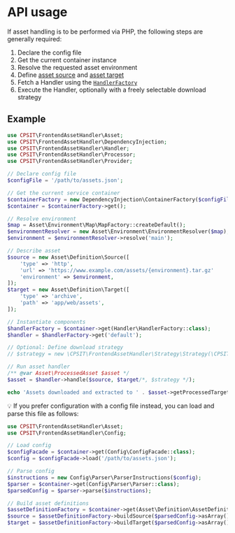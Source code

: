 # API usage

If asset handling is to be performed via PHP, the following steps are generally required:

1. Declare the config file
2. Get the current container instance
3. Resolve the requested asset environment
4. Define [asset source](../config/source.md) and [asset target](../config/target.md)
5. Fetch a Handler using the [`HandlerFactory`](../../src/Handler/HandlerFactory.php)
6. Execute the Handler, optionally with a freely selectable download strategy

## Example

```php
use CPSIT\FrontendAssetHandler\Asset;
use CPSIT\FrontendAssetHandler\DependencyInjection;
use CPSIT\FrontendAssetHandler\Handler;
use CPSIT\FrontendAssetHandler\Processor;
use CPSIT\FrontendAssetHandler\Provider;

// Declare config file
$configFile = '/path/to/assets.json';

// Get the current service container
$containerFactory = new DependencyInjection\ContainerFactory($configFile);
$container = $containerFactory->get();

// Resolve environment
$map = Asset\Environment\Map\MapFactory::createDefault();
$environmentResolver = new Asset\Environment\EnvironmentResolver($map);
$environment = $environmentResolver->resolve('main');

// Describe asset
$source = new Asset\Definition\Source([
    'type' => 'http',
    'url' => 'https://www.example.com/assets/{environment}.tar.gz'
    'environment' => $environment,
]);
$target = new Asset\Definition\Target([
    'type' => 'archive',
    'path' => 'app/web/assets',
]);

// Instantiate components
$handlerFactory = $container->get(Handler\HandlerFactory::class);
$handler = $handlerFactory->get('default');

// Optional: Define download strategy
// $strategy = new \CPSIT\FrontendAssetHandler\Strategy\Strategy(\CPSIT\FrontendAssetHandler\Strategy\Strategy::FETCH_NEW);

// Run asset handler
/** @var Asset\ProcessedAsset $asset */
$asset = $handler->handle($source, $target/*, $strategy */);

echo 'Assets downloaded and extracted to ' . $asset->getProcessedTargetPath();
```

:bulb: If you prefer configuration with a config file instead, you can load
and parse this file as follows:

```php
use CPSIT\FrontendAssetHandler\Asset;
use CPSIT\FrontendAssetHandler\Config;

// Load config
$configFacade = $container->get(Config\ConfigFacade::class);
$config = $configFacade->load('/path/to/assets.json');

// Parse config
$instructions = new Config\Parser\ParserInstructions($config);
$parser = $container->get(Config\Parser\Parser::class);
$parsedConfig = $parser->parse($instructions);

// Build asset definitions
$assetDefinitionFactory = $container->get(Asset\Definition\AssetDefinitionFactory::class);
$source = $assetDefinitionFactory->buildSource($parsedConfig->asArray(), 'main');
$target = $assetDefinitionFactory->buildTarget($parsedConfig->asArray());
```
